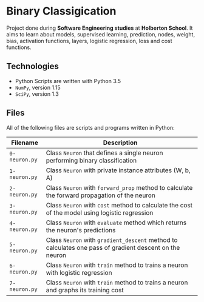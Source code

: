 # Binary Classigication

Project done during **Software Engineering studies** at **Holberton School**. It aims to learn about models, supervised learning, prediction, nodes, weight, bias, activation functions, layers, logistic regression, loss and cost functions.

## Technologies
* Python Scripts are written with Python 3.5
* `NumPy`, version 1.15
* `SciPy`, version 1.3

## Files
All of the following files are scripts and programs written in Python:

| Filename | Description |
| -------- | ----------- |
| `0-neuron.py` | Class `Neuron` that defines a single neuron performing binary classification |
| `1-neuron.py` | Class `Neuron` with private instance attributes (W, b, A) |
| `2-neuron.py` | Class `Neuron` with `forward_prop` method to calculate the forward propagation of the neuron |
| `3-neuron.py` | Class `Neuron` with `cost` method to calculate the cost of the model using logistic regression |
| `4-neuron.py` | Class `Neuron` with `evaluate` method which returns the neuron's predictions |
| `5-neuron.py` | Class `Neuron` with `gradient_descent` method to calculates one pass of gradient descent on the neuron |
| `6-neuron.py` | Class `Neuron` with `train` method to trains a neuron with logistic regression |
| `7-neuron.py` | Class `Neuron` with `train` method to trains a neuron and graphs its training cost |
